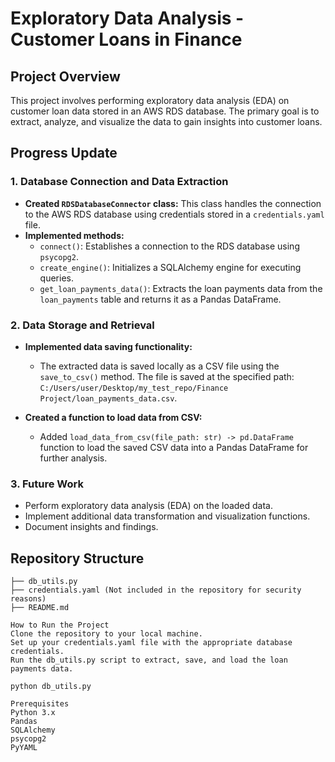 # Exploratory Data Analysis - Customer Loans in Finance

## Project Overview

This project involves performing exploratory data analysis (EDA) on customer loan data stored in an AWS RDS database. The primary goal is to extract, analyze, and visualize the data to gain insights into customer loans.

## Progress Update

### 1. Database Connection and Data Extraction

- **Created `RDSDatabaseConnector` class:** This class handles the connection to the AWS RDS database using credentials stored in a `credentials.yaml` file.
- **Implemented methods:**
  - `connect()`: Establishes a connection to the RDS database using `psycopg2`.
  - `create_engine()`: Initializes a SQLAlchemy engine for executing queries.
  - `get_loan_payments_data()`: Extracts the loan payments data from the `loan_payments` table and returns it as a Pandas DataFrame.

### 2. Data Storage and Retrieval

- **Implemented data saving functionality:**
  - The extracted data is saved locally as a CSV file using the `save_to_csv()` method. The file is saved at the specified path: `C:/Users/user/Desktop/my_test_repo/Finance Project/loan_payments_data.csv`.

- **Created a function to load data from CSV:**
  - Added `load_data_from_csv(file_path: str) -> pd.DataFrame` function to load the saved CSV data into a Pandas DataFrame for further analysis.

### 3. Future Work

- Perform exploratory data analysis (EDA) on the loaded data.
- Implement additional data transformation and visualization functions.
- Document insights and findings.

## Repository Structure

```plaintext
├── db_utils.py
├── credentials.yaml (Not included in the repository for security reasons)
├── README.md

How to Run the Project
Clone the repository to your local machine.
Set up your credentials.yaml file with the appropriate database credentials.
Run the db_utils.py script to extract, save, and load the loan payments data.

python db_utils.py

Prerequisites
Python 3.x
Pandas
SQLAlchemy
psycopg2
PyYAML
